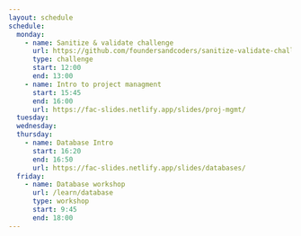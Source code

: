```yaml
---
layout: schedule
schedule:
  monday:
    - name: Sanitize & validate challenge
      url: https://github.com/foundersandcoders/sanitize-validate-challenge
      type: challenge
      start: 12:00
      end: 13:00
    - name: Intro to project managment
      start: 15:45
      end: 16:00
      url: https://fac-slides.netlify.app/slides/proj-mgmt/
  tuesday:
  wednesday:
  thursday:
    - name: Database Intro
      start: 16:20
      end: 16:50
      url: https://fac-slides.netlify.app/slides/databases/
  friday:
    - name: Database workshop
      url: /learn/database
      type: workshop
      start: 9:45
      end: 18:00
---
```

